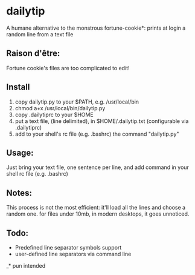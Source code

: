 # dailytip
A humane alternative to the monstrous fortune-cookie*: prints at login a random line from a text file

## Raison d'être:
Fortune cookie's files are too complicated to edit!

## Install
 1. copy dailytip.py to your $PATH, e.g. /usr/local/bin
 1. chmod a+x /usr/local/bin/dailytip.py
 1. copy .dailytiprc to your $HOME
 1. put a text file, (line delimited), in $HOME/.dailytip.txt   (configurable via .dailytiprc)
 1. add to your shell's rc file (e.g. .bashrc) the command "dailytip.py"

## Usage:
Just bring your text file, one sentence per line,
and add command in your shell rc file (e.g. .bashrc)

## Notes:
This process is not the most efficient: it'll load all the lines and choose a random one. for files under 10mb, in modern desktops, it goes unnoticed.

## Todo:
 - Predefined line separator symbols support
 - user-defined line separators via command line 
 

_* pun intended
